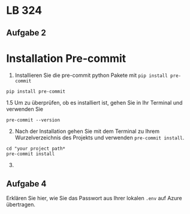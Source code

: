 # LB 324

## Aufgabe 2
# Installation Pre-commit
1. Installieren Sie die pre-commit python Pakete mit `pip install pre-commit`
```
pip install pre-commit
```
1.5 Um zu überprüfen, ob es installiert ist, gehen Sie in Ihr Terminal und verwenden Sie
```
pre-commit --version
```
2. Nach der Installation gehen Sie mit dem Terminal zu Ihrem Wurzelverzeichnis des Projekts und verwenden `pre-commit install`.
```
cd "your project path*
pre-commit install
```
3.
## Aufgabe 4
Erklären Sie hier, wie Sie das Passwort aus Ihrer lokalen `.env` auf Azure übertragen.
